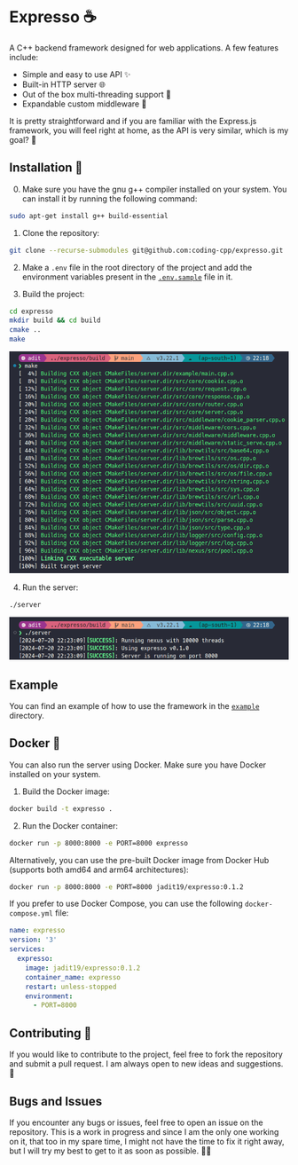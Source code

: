 # Expresso ☕️

A C++ backend framework designed for web applications. A few features include:

- Simple and easy to use API ✨
- Built-in HTTP server 🌐
- Out of the box multi-threading support 🧵
- Expandable custom middleware 🧩

It is pretty straightforward and if you are familiar with the Express.js framework, you will feel right at home, as the API is very similar, which is my goal? 🎯

## Installation 🚀

0. Make sure you have the gnu g++ compiler installed on your system. You can install it by running the following command:

```bash
sudo apt-get install g++ build-essential
```

1. Clone the repository:

```bash
git clone --recurse-submodules git@github.com:coding-cpp/expresso.git
```

2. Make a `.env` file in the root directory of the project and add the environment variables present in the [`.env.sample`](./.env.sample) file in it.

3. Build the project:

```bash
cd expresso
mkdir build && cd build
cmake ..
make
```

![Building](./assets/github/build.png)

4. Run the server:

```bash
./server
```

![Starting](./assets/github/start.png)

## Example

You can find an example of how to use the framework in the [`example`](./example/) directory.

## Docker 🐳

You can also run the server using Docker. Make sure you have Docker installed on your system.

1. Build the Docker image:

```bash
docker build -t expresso .
```

2. Run the Docker container:

```bash
docker run -p 8000:8000 -e PORT=8000 expresso
```

Alternatively, you can use the pre-built Docker image from Docker Hub (supports both amd64 and arm64 architectures):

```bash
docker run -p 8000:8000 -e PORT=8000 jadit19/expresso:0.1.2
```

If you prefer to use Docker Compose, you can use the following `docker-compose.yml` file:

```yaml
name: expresso
version: '3'
services:
  expresso:
    image: jadit19/expresso:0.1.2
    container_name: expresso
    restart: unless-stopped
    environment:
      - PORT=8000
```

## Contributing 🤝

If you would like to contribute to the project, feel free to fork the repository and submit a pull request. I am always open to new ideas and suggestions. 🚀

## Bugs and Issues

If you encounter any bugs or issues, feel free to open an issue on the repository. This is a work in progress and since I am the only one working on it, that too in my spare time, I might not have the time to fix it right away, but I will try my best to get to it as soon as possible. 🐛🔧
